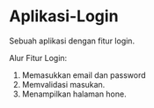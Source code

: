 # Aplikasi-Login
Sebuah aplikasi dengan fitur login.


Alur Fitur Login:
1. Memasukkan email dan password</br>
2. Memvalidasi masukan.</br>
3. Menampilkan halaman hone.</br>
